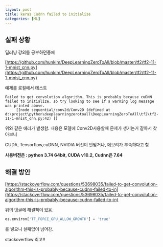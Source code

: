 ```yaml
---
layout: post
title: keras Cudnn failed to initialize
categories: [ML]
---
```


## 실패 상황

딥러닝 강의를 공부하던중에

[https://github.com/hunkim/DeepLearningZeroToAll/blob/master/tf2/tf2-11-1-mnist_cnn.py](https://github.com/hunkim/DeepLearningZeroToAll/blob/master/tf2/tf2-11-1-mnist_cnn.py)

예제를 로컬에서 테스트

```
Failed to get convolution algorithm. This is probably because cuDNN failed to initialize, so try looking to see if a warning log message was printed above.
	 [[node sequential/conv2d/Conv2D (defined at d:\project\python\deeplearningzerotoall\DeepLearningZeroToAll\tf2\tf2-11-1-mnist_cnn.py:42) ]]

```

위와 같은 에러가 발생함. 내용은 모델에 Conv2D사용할때 문제가 생기는거 같아서 찾아보니

CUDA, Tensorflow,cuDNN, NVIDIA 버전이 안맞거나, 메모리가 부족하다고 함

**사용버전은 : python 3.74 64bit, CUDA v10.2, Cudnn은 7.64**

## 해결 방안

[https://stackoverflow.com/questions/53698035/failed-to-get-convolution-algorithm-this-is-probably-because-cudnn-failed-to-in](https://stackoverflow.com/questions/53698035/failed-to-get-convolution-algorithm-this-is-probably-because-cudnn-failed-to-in)

위의 댓글에 해결책이 있음.


```python
os.environ['TF_FORCE_GPU_ALLOW_GROWTH'] = 'true'
```

를 넣으니 실패없이 넘어감.

stackoverflow 최고!!







